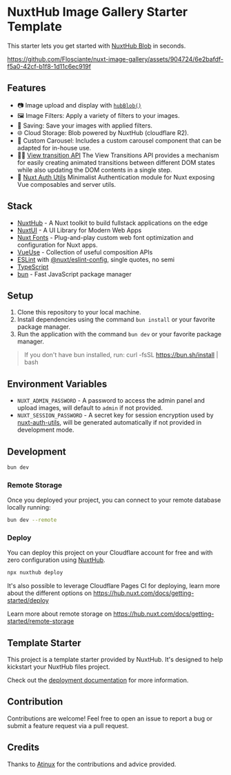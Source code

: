# NuxtHub Image Gallery Starter Template

This starter lets you get started with
[NuxtHub Blob](https://hub.nuxt.com/docs/storage/blob) in seconds.

https://github.com/Flosciante/nuxt-image-gallery/assets/904724/6e2bafdf-f5a0-42cf-b1f8-1d11c6ec919f

## Features

- 📷 Image upload and display with
  [`hubBlob()`](http://hub.nuxt.com/docs/storage/blob)
- 🖼️ Image Filters: Apply a variety of filters to your images.
- 💾 Saving: Save your images with applied filters.
- 🌐 Cloud Storage: Blob powered by NuxtHub (cloudflare R2).
- 🎠 Custom Carousel: Includes a custom carousel component that can be adapted
  for in-house use.
- 🏃🏻
  [View transition API](https://developer.chrome.com/docs/web-platform/view-transitions)
  The View Transitions API provides a mechanism for easily creating animated
  transitions between different DOM states while also updating the DOM contents
  in a single step.
- 🔑 [Nuxt Auth Utils](https://github.com/Atinux/nuxt-auth-utils) Minimalist
  Authentication module for Nuxt exposing Vue composables and server utils.

## Stack

- [NuxtHub](https://hub.nuxt.com) - A Nuxt toolkit to build fullstack
  applications on the edge
- [NuxtUI](https://ui.nuxt.com/getting-started) - A UI Library for Modern Web
  Apps
- [Nuxt Fonts](https://github.com/nuxt/fonts) - Plug-and-play custom web font
  optimization and configuration for Nuxt apps.
- [VueUse](https://github.com/antfu/vueuse) - Collection of useful composition
  APIs
- [ESLint](https://eslint.org/) with
  [@nuxt/eslint-config](https://github.com/nuxt/eslint), single quotes, no semi
- [TypeScript](https://www.typescriptlang.org/)
- [bun](https://bun.sh/) - Fast JavaScript package manager

## Setup

1. Clone this repository to your local machine.
2. Install dependencies using the command `bun install` or your favorite package
   manager.
3. Run the application with the command `bun dev` or your favorite package
   manager.

> If you don't have bun installed, run: curl -fsSL https://bun.sh/install | bash

## Environment Variables

- `NUXT_ADMIN_PASSWORD` - A password to access the admin panel and upload
  images, will default to `admin` if not provided.
- `NUXT_SESSION_PASSWORD` - A secret key for session encryption used by
  [nuxt-auth-utils](https://github.com/Atinux/nuxt-auth-utils), will be
  generated automatically if not provided in development mode.

## Development

```bash
bun dev
```

### Remote Storage

Once you deployed your project, you can connect to your remote database locally
running:

```bash
bun dev --remote
```

### Deploy

You can deploy this project on your Cloudflare account for free and with zero
configuration using [NuxtHub](https://hub.nuxt.com).

```bash
npx nuxthub deploy
```

It's also possible to leverage Cloudflare Pages CI for deploying, learn more
about the different options on https://hub.nuxt.com/docs/getting-started/deploy

Learn more about remote storage on
https://hub.nuxt.com/docs/getting-started/remote-storage

## Template Starter

This project is a template starter provided by NuxtHub. It's designed to help
kickstart your NuxtHub files project.

Check out the
[deployment documentation](https://hub.nuxt.com/docs/getting-started/deploy) for
more information.

## Contribution

Contributions are welcome! Feel free to open an issue to report a bug or submit
a feature request via a pull request.

## Credits

Thanks to [Atinux](https://github.com/Atinux) for the contributions and advice
provided.
